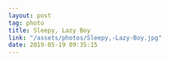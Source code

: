 ```yaml
---
layout: post
tag: photo
title: Sleepy, Lazy Boy
link: "/assets/photos/Sleepy,-Lazy-Boy.jpg"
date: 2019-05-19 09:35:15
---
```

